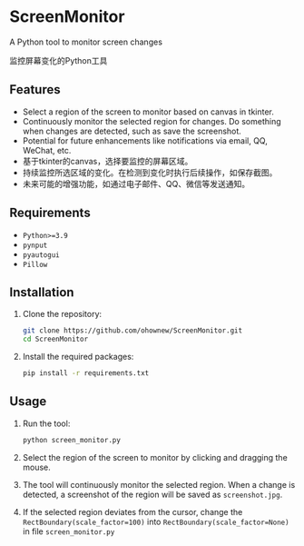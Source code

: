 # ScreenMonitor

A Python tool to monitor screen changes

监控屏幕变化的Python工具

## Features
- Select a region of the screen to monitor based on canvas in tkinter.
- Continuously monitor the selected region for changes. Do something when changes are detected, such as save the screenshot.
- Potential for future enhancements like notifications via email, QQ, WeChat, etc.
- 基于tkinter的canvas，选择要监控的屏幕区域。
- 持续监控所选区域的变化。在检测到变化时执行后续操作，如保存截图。
- 未来可能的增强功能，如通过电子邮件、QQ、微信等发送通知。

## Requirements
- `Python>=3.9`
- `pynput`
- `pyautogui`
- `Pillow`

## Installation
1. Clone the repository:
    ```sh
    git clone https://github.com/ohownew/ScreenMonitor.git
    cd ScreenMonitor
    ```
2. Install the required packages:
    ```sh
    pip install -r requirements.txt
    ```

## Usage
1. Run the tool:
    ```sh
    python screen_monitor.py
    ```

2. Select the region of the screen to monitor by clicking and dragging the mouse.

3. The tool will continuously monitor the selected region. When a change is detected, a screenshot of the region will be saved as `screenshot.jpg`.

4. If the selected region deviates from the cursor, change the `RectBoundary(scale_factor=100)` into `RectBoundary(scale_factor=None)` in file `screen_monitor.py`
